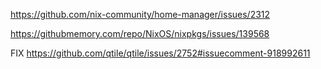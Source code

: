 https://github.com/nix-community/home-manager/issues/2312

https://githubmemory.com/repo/NixOS/nixpkgs/issues/139568	


FIX https://github.com/qtile/qtile/issues/2752#issuecomment-918992611